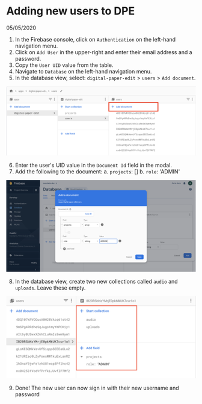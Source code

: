 # Adding new users to DPE
05/05/2020

1. In the Firebase console, click on `Authentication` on the left-hand navigation menu. 
2. Click on `Add User` in the upper-right and enter their email address and a password. 
3. Copy the `User UID` value from the table. 
4. Navigate to `Database` on the left-hand navigation menu.
5. In the database view, select: `digital-paper-edit` > `users` > `Add document`.

![Add document button selected in database view](../img/add-user-document.png)

6. Enter the user's UID value in the `Document Id` field in the modal. 
7. Add the following to the document:
    a. `projects`: []
    b. `role`: 'ADMIN'

![Add fields and ID to new user document](../img/add-user-modal.png)

8. In the database view, create two new collections called `audio` and `uploads`. Leave these empty. 

![User fields](../img/add-user-fields.png)

9. Done! The new user can now sign in with their new username and password